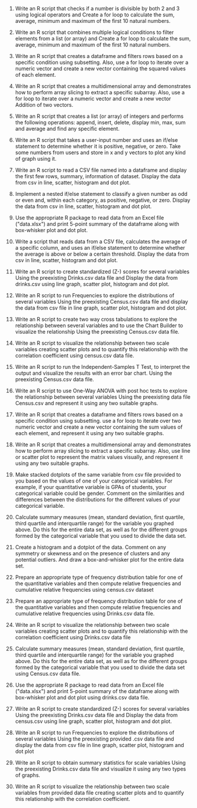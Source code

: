 1.	Write an R script that checks if a number is divisible by both 2 and 3 using logical operators and Create a for loop to calculate the sum, average, minimum and maximum of the first 10 natural numbers.

2.	Write an R script that combines multiple logical conditions to filter elements from a list (or array) and Create a for loop to calculate the sum, average, minimum and maximum of the first 10 natural numbers.

3.	Write an R script that creates a dataframe and filters rows based on a specific condition using subsetting. Also, use a for loop to iterate over a numeric vector and create a new vector containing the squared values of each element.

4.	Write an R script that creates a multidimensional array and demonstrates how to perform array slicing to extract a specific subarray. Also, use a for loop to iterate over a numeric vector and create a new vector Addition of two vectors.

5.	Write an R script that creates a list (or array) of integers and performs the following operations: append, insert, delete, display min, max, sum and average and find any specific element.

6.	Write an R script that takes a user-input number and uses an if/else statement to determine whether it is positive, negative, or zero. Take some numbers from users and store in x and y vectors to plot any kind of graph using it.

7.	Write an R script to read a CSV file named into a dataframe and display the first few rows, summary, information of dataset. Display the data from csv in line, scatter, histogram and dot plot.

8.	Implement a nested if/else statement to classify a given number as odd or even and, within each category, as positive, negative, or zero. Display the data from csv in line, scatter, histogram and dot plot.

9.	Use the appropriate R package to read data from an Excel file ("data.xlsx") and print 5-point summary of the dataframe along with box-whisker plot and dot plot.

10.	Write a script that reads data from a CSV file, calculates the average of a specific column, and uses an if/else statement to determine whether the average is above or below a certain threshold. Display the data from csv in line, scatter, histogram and dot plot.

11.	Write an R script to create standardized (Z-) scores for several variables Using the preexisting Drinks.csv data file and Display the data from drinks.csv using line graph, scatter plot, histogram and dot plot.

12.	Write an R script to run Frequencies to explore the distributions of several variables Using the preexisting Census.csv data file and display the data from csv file in line graph, scatter plot, histogram and dot plot.

13.	Write an R script to create two way cross tabulations to explore the relationship between several variables and to use the Chart Builder to visualize the relationship Using the preexisting Census.csv data file.

14.	Write an R script to visualize the relationship between two scale variables creating scatter plots and to quantify this relationship with the correlation coefficient using census.csv data file.

15.	Write an R script to run the Independent-Samples T Test, to interpret the output and visualize the results with an error bar chart. Using the preexisting Census.csv data file.

16.	Write an R script to use One-Way ANOVA with post hoc tests to explore the relationship between several variables Using the preexisting data file Census.csv and represent it using any two suitable graphs.

17.	Write an R script that creates a dataframe and filters rows based on a specific condition using subsetting. use a for loop to iterate over two numeric vector and create a new vector containing the sum values of each element, and represent it using any two suitable graphs.

18.	Write an R script that creates a multidimensional array and demonstrates how to perform array slicing to extract a specific subarray. Also, use line or scatter plot to represent the matrix values visually, and represent it using any two suitable graphs.

19.	Make stacked dotplots of the same variable from csv file provided to you based on the values of one of your categorical variables. For example, if your quantitative variable is GPAs of students, your categorical variable could be gender. Comment on the similarities and differences between the distributions for the different values of your categorical variable.

20.	Calculate summary measures (mean, standard deviation, first quartile, third quartile and interquartile range) for the variable you graphed above. Do this for the entire data set, as well as for the different groups formed by the categorical variable that you used to divide the data set.

21.	Create a histogram and a dotplot of the data. Comment on any symmetry or skewness and on the presence of clusters and any potential outliers. And draw a box-and-whisker plot for the entire data set.

22.	Prepare an appropriate type of frequency distribution table for one of the quantitative variables and then compute relative frequencies and cumulative relative frequencies using census.csv dataset

23.	Prepare an appropriate type of frequency distribution table for one of the quantitative variables and then compute relative frequencies and cumulative relative frequencies using Drinks.csv data file.

24.	Write an R script to visualize the relationship between two scale variables creating scatter plots and to quantify this relationship with the correlation coefficient using Drinks.csv data file

25.	Calculate summary measures (mean, standard deviation, first quartile, third quartile and interquartile range) for the variable you graphed above. Do this for the entire data set, as well as for the different groups formed by the categorical variable that you used to divide the data set using Census.csv data file.

26.	Use the appropriate R package to read data from an Excel file ("data.xlsx") and print 5-point summary of the dataframe along with box-whisker plot and dot plot using drinks.csv data file.

27.	Write an R script to create standardized (Z-) scores for several variables Using the preexisting Drinks.csv data file and Display the data from census.csv using line graph, scatter plot, histogram and dot plot.

28.	Write an R script to run Frequencies to explore the distributions of several variables Using the preexisting provided .csv data file and display the data from csv file in line graph, scatter plot, histogram and dot plot

29.	Write an R script to obtain summary statistics for scale variables Using the preexisting Drinks.csv data file and visualize it using any two types of graphs.

30.	Write an R script to visualize the relationship between two scale variables from provided data file creating scatter plots and to quantify this relationship with the correlation coefficient.
